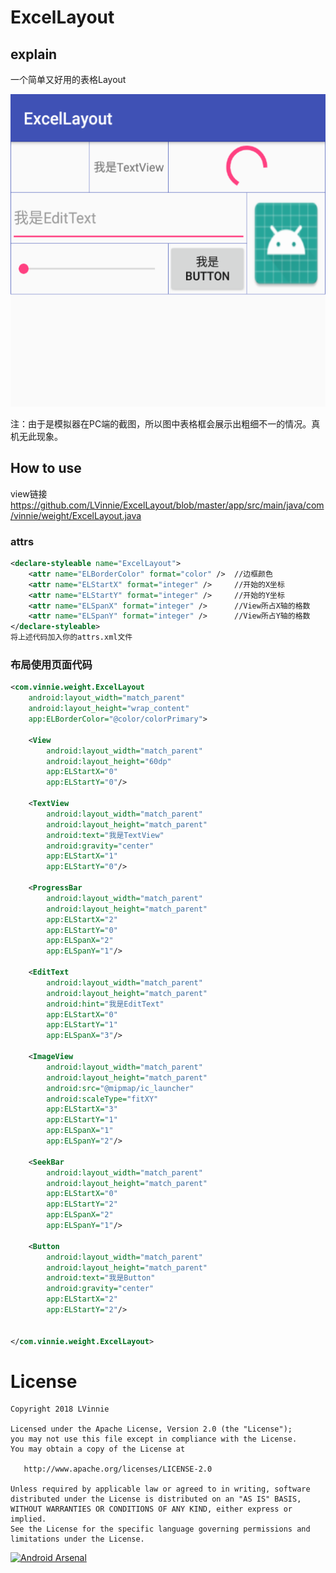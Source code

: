 ExcelLayout
=========

## explain
一个简单又好用的表格Layout

<img src='image/1.jpg' height='500px'/>

注：由于是模拟器在PC端的截图，所以图中表格框会展示出粗细不一的情况。真机无此现象。

## How to use

view链接
https://github.com/LVinnie/ExcelLayout/blob/master/app/src/main/java/com/vinnie/weight/ExcelLayout.java

### attrs
```xml
<declare-styleable name="ExcelLayout">
    <attr name="ELBorderColor" format="color" />  //边框颜色
    <attr name="ELStartX" format="integer" />     //开始的X坐标
    <attr name="ELStartY" format="integer" />     //开始的Y坐标
    <attr name="ELSpanX" format="integer" />      //View所占X轴的格数
    <attr name="ELSpanY" format="integer" />      //View所占Y轴的格数
</declare-styleable>
将上述代码加入你的attrs.xml文件
```

### 布局使用页面代码
```xml
<com.vinnie.weight.ExcelLayout
    android:layout_width="match_parent"
    android:layout_height="wrap_content"
    app:ELBorderColor="@color/colorPrimary">

    <View
        android:layout_width="match_parent"
        android:layout_height="60dp"
        app:ELStartX="0"
        app:ELStartY="0"/>

    <TextView
        android:layout_width="match_parent"
        android:layout_height="match_parent"
        android:text="我是TextView"
        android:gravity="center"
        app:ELStartX="1"
        app:ELStartY="0"/>

    <ProgressBar
        android:layout_width="match_parent"
        android:layout_height="match_parent"
        app:ELStartX="2"
        app:ELStartY="0"
        app:ELSpanX="2"
        app:ELSpanY="1"/>

    <EditText
        android:layout_width="match_parent"
        android:layout_height="match_parent"
        android:hint="我是EditText"
        app:ELStartX="0"
        app:ELStartY="1"
        app:ELSpanX="3"/>

    <ImageView
        android:layout_width="match_parent"
        android:layout_height="match_parent"
        android:src="@mipmap/ic_launcher"
        android:scaleType="fitXY"
        app:ELStartX="3"
        app:ELStartY="1"
        app:ELSpanX="1"
        app:ELSpanY="2"/>

    <SeekBar
        android:layout_width="match_parent"
        android:layout_height="match_parent"
        app:ELStartX="0"
        app:ELStartY="2"
        app:ELSpanX="2"
        app:ELSpanY="1"/>

    <Button
        android:layout_width="match_parent"
        android:layout_height="match_parent"
        android:text="我是Button"
        android:gravity="center"
        app:ELStartX="2"
        app:ELStartY="2"/>


</com.vinnie.weight.ExcelLayout>
```

License
=======

    Copyright 2018 LVinnie

    Licensed under the Apache License, Version 2.0 (the "License");
    you may not use this file except in compliance with the License.
    You may obtain a copy of the License at

       http://www.apache.org/licenses/LICENSE-2.0

    Unless required by applicable law or agreed to in writing, software
    distributed under the License is distributed on an "AS IS" BASIS,
    WITHOUT WARRANTIES OR CONDITIONS OF ANY KIND, either express or implied.
    See the License for the specific language governing permissions and
    limitations under the License.


[![Android Arsenal](https://img.shields.io/badge/Android%20Arsenal-WheelView-brightgreen.svg?style=flat)](https://android-arsenal.com/details/1/1433)
